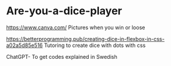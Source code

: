 # Are-you-a-dice-player


https://www.canva.com/
Pictures when you win or loose

https://betterprogramming.pub/creating-dice-in-flexbox-in-css-a02a5d85e516
Tutoring to create dice with dots with css

ChatGPT- 
To get codes explained in Swedish
